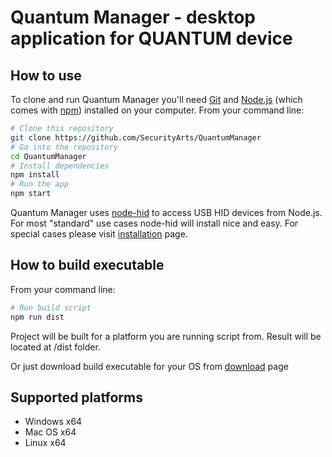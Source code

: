 # Quantum Manager - desktop application for QUANTUM device

## How to use

To clone and run Quantum Manager you'll need [Git](https://git-scm.com) and [Node.js](https://nodejs.org/en/download/) (which comes with [npm](http://npmjs.com)) installed on your computer.
From your command line:

```bash
# Clone this repository
git clone https://github.com/SecurityArts/QuantumManager
# Go into the repository
cd QuantumManager
# Install dependencies
npm install
# Run the app
npm start
```

Quantum Manager uses [node-hid](https://github.com/node-hid/node-hid) to access USB HID devices from Node.js.
For most "standard" use cases node-hid will install nice and easy.
For special cases please visit [installation](https://github.com/node-hid/node-hid#installation) page.

## How to build executable

From your command line:

```bash
# Run build script
npm run dist
```

Project will be built for a platform you are running script from.
Result will be located at /dist folder.

Or just download build executable for your OS from [download](https://security-arts.com/download) page

## Supported platforms
 - Windows x64
 - Mac OS x64
 - Linux x64